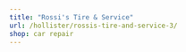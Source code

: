 ```yaml
---
title: "Rossi's Tire & Service"
url: /hollister/rossis-tire-and-service-3/
shop: car repair
---
```

